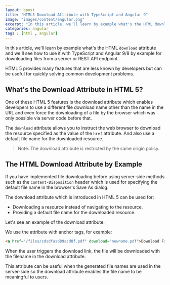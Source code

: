 ```yaml
---
layout: bpost
title: "HTML5 Download Attribute with TypeScript and Angular 9"
image: "images/content/angular.png"
excerpt: "In this article, we'll learn by example what's the HTML download attribute and we'll see how to use it with TypeScript and Angular 9/8 by example" 
categories: angular
tags : [html , angular] 
---
```


In this article, we'll learn by example what's the HTML `download` attribute and we'll see how to use it with TypeScript and Angular 9/8 by example for downloading files from a server or REST API endpoint.

HTML 5 provides many features that are less known by developers but can be useful for quickly solving common development problems.

## What's the Download Attribute in HTML 5?

One of these HTML 5 features is the download attribute which enables developers to use a different file download name other than the name in the URL and even force the downloading of a file by the browser which was only possible via server code before that.

The `download` attribute allows you to instruct the web browser to download the resource specified as the value of the `href` attribute. And also use a default file name for the downloaded resource.

> Note: The download attribute is restricted by the same origin policy.

## The HTML Download Attribute by Example

If you have implemented file downloading before using server-side methods such as the `Content-Disposition` header which is used for specifying the default file name in the browser's Save As dialog. 

The download attribute which is introduced in HTML 5 can be used for:

- Downloading a resource instead of navigating to the resource,
- Providing a default file name for the downloaded resource.

Let's see an example of the download attribute.

We use the attribute with anchor tags, for example:

```html
<a href="/files/sdsdfasd89asd8f.pdf" download="newname.pdf">Download File</a>
```

When the user triggers the download link, the file will be downloaded with the filename in the download attribute. 

This attribute can be useful when the generated file names are used in the server-side so the download attribute enables the file name to be meaningful to users.

